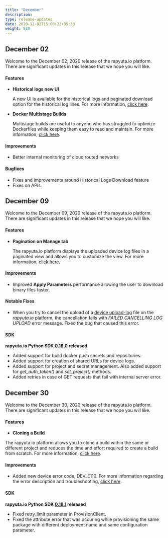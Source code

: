 ```yaml
---
title: "December"
description: 
type: release-updates
date: 2020-12-02T15:00:22+05:30
weight: 820
---
```



## December 02
Welcome to the December 02, 2020 release of the rapyuta.io platform. There
are significant updates in this release that we hope you will like.

#### Features
* **Historical logs new UI**

    A new UI is available for the historical logs and paginated download option for the historical log lines. For more information, [click here](/3_how-tos/35_tooling_and_debugging/debugging-logs/).

* **Docker Multistage Builds**

    Multistage builds are useful to anyone who has struggled to optimize Dockerfiles while keeping them easy to read and maintain. For more information, [click here](/developer-guide/create-software-packages/builds/#docker-mulitstage-build-support).

#### Improvements
	
- Better internal monitoring of cloud routed networks


#### Bugfixes

- Fixes and improvements around Historical Logs Download feature
- Fixes on APIs. 

## December 09

Welcome to the December 09, 2020 release of the rapyuta.io platform. There
are significant updates in this release that we hope you will like.

#### Features
* **Pagination on Manage tab**

    The rapyuta.io platform displays the uploaded device log files in a paginated view and allows you to customize the view. For more information, [click here](/developer-guide/tooling-automation/logging/device-logs/#viewing-uploaded-log-files).


#### Improvements
	
- Improved **Apply Parameters** performance allowing the user to download binary files faster.

#### Notable Fixes

- When you try to cancel the upload of a [device upload-log](/developer-guide/tooling-automation/logging/device-logs/#batch-upload) file on the *rapyuta.io* platform, the cancellation fails with *FAILED CANCELLING LOG UPLOAD* error message. Fixed the bug that caused this error.

#### SDK

**rapyuta.io Python SDK [0.18.0](/developer-guide/tooling-automation/python-sdk/#installation) released**

- Added support for build docker push secrets and repositories.
- Added support for creation of shared URLs for device logs.
- Added support for project and secret management. Also added support for *get_auth_token()* and *set_project()* methods.
- Added retries in case of GET requests that fail with internal server error.


## December 30

Welcome to the December 30, 2020 release of the rapyuta.io platform. There
are significant updates in this release that we hope you will like.

#### Features

* **Cloning a Build**

The rapyuta.io platform allows you to clone a build within the same or different project and reduces the time and effort required to create a build from scratch. For more information, [click here](/developer-guide/create-software-packages/builds/build-cloning).

#### Improvements
	
- Added new device error code, DEV_E110. For more information regarding the error description and troubleshooting, [click here](/developer-guide/manage-machines/onboarding/setup-device/failure-codes/).


#### SDK

**rapyuta.io Python SDK [0.18.1](/developer-guide/tooling-automation/python-sdk/#installation) released**

- Fixed retry_limit parameter in ProvisionClient.
- Fixed the attribute error that was occuring while provisioning the same package with different deployment name and same configuration parameter.

